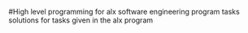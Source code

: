 #High level programming for alx software engineering program
tasks solutions for tasks given in the alx program
